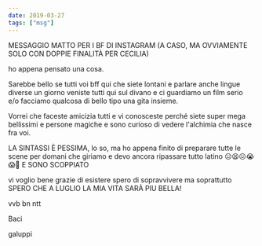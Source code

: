```yaml
---
date: 2019-03-27
tags: ["msg"]
---
```

MESSAGGIO MATTO PER I BF DI INSTAGRAM (A CASO, MA OVVIAMENTE SOLO CON DOPPIE FINALITÀ PER CECILIA)

ho appena pensato una cosa.

Sarebbe bello se tutti voi bff qui che siete lontani e parlare anche lingue diverse un giorno veniste tutti qui sul divano e ci guardiamo un film serio e/o facciamo qualcosa di bello tipo una gita insieme.

Vorrei che faceste amicizia tutti e vi conosceste perché siete super mega bellissimi e persone magiche e sono curioso di vedere l'alchimia che nasce fra voi.

LA SINTASSI È PESSIMA, lo so, ma ho appena finito di preparare tutte le scene per domani che giriamo e devo ancora ripassare tutto latino 😑😫😖😭😱🤯 E SONO SCOPPIATO

vi voglio bene grazie di esistere spero di sopravvivere ma soprattutto SPERO CHE A LUGLIO LA MIA VITA SARÀ PIU BELLA!

vvb bn ntt

Baci

galuppi
